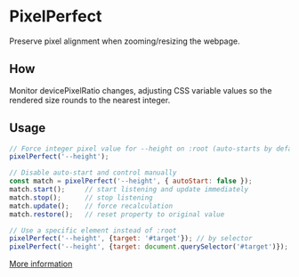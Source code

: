 # PixelPerfect

Preserve pixel alignment when zooming/resizing the webpage.

## How

Monitor devicePixelRatio changes, adjusting CSS variable values so the rendered size rounds to the nearest integer.

## Usage

```js
// Force integer pixel value for --height on :root (auto-starts by default)
pixelPerfect('--height');

// Disable auto-start and control manually
const match = pixelPerfect('--height', { autoStart: false });
match.start();     // start listening and update immediately
match.stop();      // stop listening
match.update();    // force recalculation
match.restore();   // reset property to original value

// Use a specific element instead of :root
pixelPerfect('--height', {target: '#target'}); // by selector
pixelPerfect('--height', {target: document.querySelector('#target')}); // by element
```
[More information](https://miragecraft.com/projects/pixelperfect)

